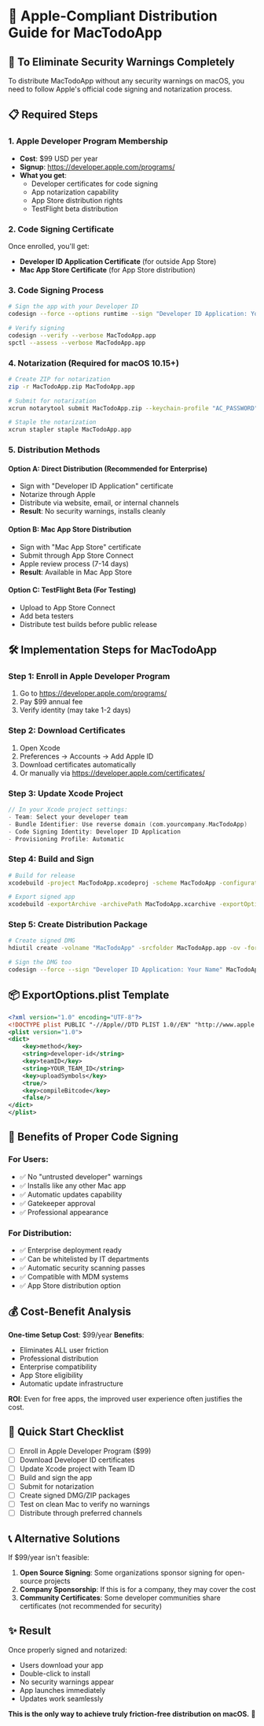 # 🍎 Apple-Compliant Distribution Guide for MacTodoApp

## 🎯 To Eliminate Security Warnings Completely

To distribute MacTodoApp without any security warnings on macOS, you need to follow Apple's official code signing and notarization process.

## 📋 Required Steps

### 1. Apple Developer Program Membership
- **Cost**: $99 USD per year
- **Signup**: https://developer.apple.com/programs/
- **What you get**:
  - Developer certificates for code signing
  - App notarization capability
  - App Store distribution rights
  - TestFlight beta distribution

### 2. Code Signing Certificate
Once enrolled, you'll get:
- **Developer ID Application Certificate** (for outside App Store)
- **Mac App Store Certificate** (for App Store distribution)

### 3. Code Signing Process
```bash
# Sign the app with your Developer ID
codesign --force --options runtime --sign "Developer ID Application: Your Name (TEAM_ID)" MacTodoApp.app

# Verify signing
codesign --verify --verbose MacTodoApp.app
spctl --assess --verbose MacTodoApp.app
```

### 4. Notarization (Required for macOS 10.15+)
```bash
# Create ZIP for notarization
zip -r MacTodoApp.zip MacTodoApp.app

# Submit for notarization
xcrun notarytool submit MacTodoApp.zip --keychain-profile "AC_PASSWORD" --wait

# Staple the notarization
xcrun stapler staple MacTodoApp.app
```

### 5. Distribution Methods

#### Option A: Direct Distribution (Recommended for Enterprise)
- Sign with "Developer ID Application" certificate
- Notarize through Apple
- Distribute via website, email, or internal channels
- **Result**: No security warnings, installs cleanly

#### Option B: Mac App Store Distribution
- Sign with "Mac App Store" certificate  
- Submit through App Store Connect
- Apple review process (7-14 days)
- **Result**: Available in Mac App Store

#### Option C: TestFlight Beta (For Testing)
- Upload to App Store Connect
- Add beta testers
- Distribute test builds before public release

## 🛠️ Implementation Steps for MacTodoApp

### Step 1: Enroll in Apple Developer Program
1. Go to https://developer.apple.com/programs/
2. Pay $99 annual fee
3. Verify identity (may take 1-2 days)

### Step 2: Download Certificates
1. Open Xcode
2. Preferences → Accounts → Add Apple ID
3. Download certificates automatically
4. Or manually via https://developer.apple.com/certificates/

### Step 3: Update Xcode Project
```swift
// In your Xcode project settings:
- Team: Select your developer team
- Bundle Identifier: Use reverse domain (com.yourcompany.MacTodoApp)
- Code Signing Identity: Developer ID Application
- Provisioning Profile: Automatic
```

### Step 4: Build and Sign
```bash
# Build for release
xcodebuild -project MacTodoApp.xcodeproj -scheme MacTodoApp -configuration Release -derivedDataPath build archive -archivePath MacTodoApp.xcarchive

# Export signed app
xcodebuild -exportArchive -archivePath MacTodoApp.xcarchive -exportOptionsPlist ExportOptions.plist -exportPath dist/
```

### Step 5: Create Distribution Package
```bash
# Create signed DMG
hdiutil create -volname "MacTodoApp" -srcfolder MacTodoApp.app -ov -format UDZO MacTodoApp-Signed.dmg

# Sign the DMG too
codesign --force --sign "Developer ID Application: Your Name" MacTodoApp-Signed.dmg
```

## 📦 ExportOptions.plist Template
```xml
<?xml version="1.0" encoding="UTF-8"?>
<!DOCTYPE plist PUBLIC "-//Apple//DTD PLIST 1.0//EN" "http://www.apple.com/DTDs/PropertyList-1.0.dtd">
<plist version="1.0">
<dict>
    <key>method</key>
    <string>developer-id</string>
    <key>teamID</key>
    <string>YOUR_TEAM_ID</string>
    <key>uploadSymbols</key>
    <true/>
    <key>compileBitcode</key>
    <false/>
</dict>
</plist>
```

## 🎯 Benefits of Proper Code Signing

### For Users:
- ✅ No "untrusted developer" warnings
- ✅ Installs like any other Mac app
- ✅ Automatic updates capability
- ✅ Gatekeeper approval
- ✅ Professional appearance

### For Distribution:
- ✅ Enterprise deployment ready
- ✅ Can be whitelisted by IT departments
- ✅ Automatic security scanning passes
- ✅ Compatible with MDM systems
- ✅ App Store distribution option

## 💰 Cost-Benefit Analysis

**One-time Setup Cost**: $99/year
**Benefits**:
- Eliminates ALL user friction
- Professional distribution
- Enterprise compatibility  
- App Store eligibility
- Automatic update infrastructure

**ROI**: Even for free apps, the improved user experience often justifies the cost.

## 🚀 Quick Start Checklist

- [ ] Enroll in Apple Developer Program ($99)
- [ ] Download Developer ID certificates
- [ ] Update Xcode project with Team ID
- [ ] Build and sign the app
- [ ] Submit for notarization
- [ ] Create signed DMG/ZIP packages
- [ ] Test on clean Mac to verify no warnings
- [ ] Distribute through preferred channels

## 📞 Alternative Solutions

If $99/year isn't feasible:
1. **Open Source Signing**: Some organizations sponsor signing for open-source projects
2. **Company Sponsorship**: If this is for a company, they may cover the cost
3. **Community Certificates**: Some developer communities share certificates (not recommended for security)

## ✨ Result

Once properly signed and notarized:
- Users download your app
- Double-click to install
- No security warnings appear
- App launches immediately
- Updates work seamlessly

**This is the only way to achieve truly friction-free distribution on macOS.** 🍎